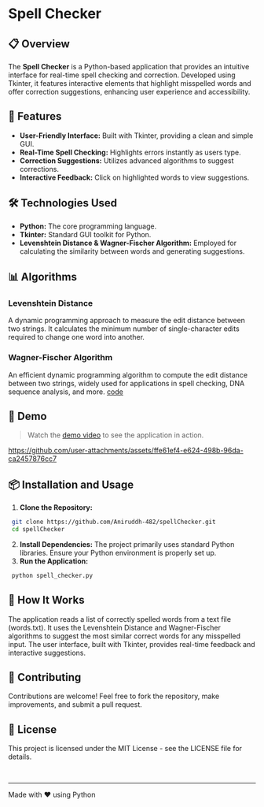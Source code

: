 # Spell Checker

## 📋 Overview
The **Spell Checker** is a Python-based application that provides an intuitive interface for real-time spell checking and correction. Developed using Tkinter, it features interactive elements that highlight misspelled words and offer correction suggestions, enhancing user experience and accessibility.

## 🚀 Features
- **User-Friendly Interface:** Built with Tkinter, providing a clean and simple GUI.
- **Real-Time Spell Checking:** Highlights errors instantly as users type.
- **Correction Suggestions:** Utilizes advanced algorithms to suggest corrections.
- **Interactive Feedback:** Click on highlighted words to view suggestions.

## 🛠️ Technologies Used
- **Python:** The core programming language.
- **Tkinter:** Standard GUI toolkit for Python.
- **Levenshtein Distance & Wagner-Fischer Algorithm:** Employed for calculating the similarity between words and generating suggestions.

## 📊 Algorithms
### Levenshtein Distance
A dynamic programming approach to measure the edit distance between two strings. It calculates the minimum number of single-character edits required to change one word into another.

### Wagner-Fischer Algorithm
An efficient dynamic programming algorithm to compute the edit distance between two strings, widely used for applications in spell checking, DNA sequence analysis, and more.
[code](https://github.com/Aniruddh-482/spell_checker/blob/main/wagner_fischer.py)

## 🎥 Demo
>Watch the [demo video](https://github.com/Aniruddh-482/spell_checker/blob/main/demo_video.mp4) to see the application in action.

https://github.com/user-attachments/assets/ffe61ef4-e624-498b-96da-ca2457876cc7


## 📦 Installation and Usage
1. **Clone the Repository:**
  ```bash
   git clone https://github.com/Aniruddh-482/spellChecker.git
   cd spellChecker
  ```
2. **Install Dependencies:**
The project primarily uses standard Python libraries. Ensure your Python environment is properly set up.
3. **Run the Application:**
  ```bash
   python spell_checker.py
  ```
    
## 📝 How It Works
The application reads a list of correctly spelled words from a text file (words.txt). It uses the Levenshtein Distance and Wagner-Fischer algorithms to suggest the most similar correct words for any misspelled input. The user interface, built with Tkinter, provides real-time feedback and interactive suggestions.

## 🔧 Contributing
Contributions are welcome! Feel free to fork the repository, make improvements, and submit a pull request.

## 📄 License
This project is licensed under the MIT License - see the LICENSE file for details.

<br>
<hr>
Made with ❤️ using Python
